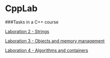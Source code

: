 # CppLab
###Tasks in a C++ course

[Laboration 2 - Strings](/Lab2)

[Laboration 3 - Objects and memory management](/Lab3)

[Laboration 4 - Algorithms and containers](/Lab4)
